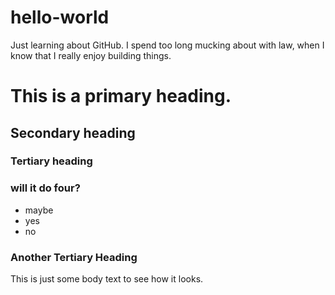 # hello-world
Just learning about GitHub.
I spend too long mucking about with law, when I know that I really enjoy building things.
# This is a primary heading.
## Secondary heading
### Tertiary heading
### will it do four?
* maybe
* yes
* no

### Another Tertiary Heading

This is just some body text to see how it looks.
